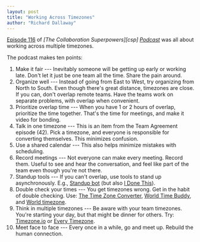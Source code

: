 ```yaml
---
layout: post
title: "Working Across Timezones"
author: "Richard Dallaway"
---
```


[Episode 116][csp116] of _[The Collaboration Superpowers][csp] [Podcast]_ was all about working across multiple timezones.

[cps]: http://www.collaborationsuperpowers.com/
[podcast]: http://www.collaborationsuperpowers.com/podcasts/
[csp116]: http://www.collaborationsuperpowers.com/116-10-tips-for-working-with-multiple-time-zones/

<!-- break -->

The podcast makes ten points:


1. Make it fair --- Inevitably someone will be getting up early or working late. Don't let it just be one team all the time. Share the pain around.
2. Organize well --- Instead of going from East to West, try organizing from North to South. Even though there's great distance, timezones are close. If you can, don't overlap remote teams. Have the teams work on separate problems, with overlap when convenient.
3. Prioritize overlap time ---  When you have 1 or 2 hours of overlap, prioritize the time together. That's the time for meetings, and make it video for bonding.
4. Talk in one timezone --- This is an item from the Team Agreement episode (42). Pick a timezone, and everyone is responsible for converting themselves. This minimizes confusion.
5. Use a shared calendar --- This also helps minimize mistakes with scheduling.
6. Record meetings --- Not everyone can make every meeting. Record them. Useful to see and hear the conversation, and feel like part of the team even though you're not there.
7. Standup tools --- If you can't overlap, use tools to stand up asynchronously.  E.g., [Standup bot](https://standupbot.com/) (but also [I Done This](https://beta.idonethis.com)).
8. Double check your times --- You get timezones wrong. Get in the habit of double checking. Use: [The Time Zone Converter](http://www.thetimezoneconverter.com/), [World Time Buddy](http://www.worldtimebuddy.com/), and [World timezone](http://www.worldtimezone.com/).
9. Think in multiple timezones --- Be aware with your team timezones. You're starting your day, but that might be dinner for others. Try: [Timezone.io](https://timezone.io/) or [Every Timezone](http://everytimezone.com/).
10. Meet face to face --- Every once in a while, go and meet up. Rebuild the human connection.


